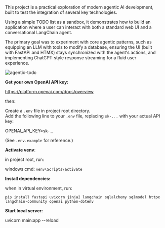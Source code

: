 This project is a practical exploration of modern agentic AI development, built to test the integration of several key technologies. 

Using a simple TODO list as a sandbox, it demonstrates how to build an application where a user can interact with both a standard web UI and a conversational LangChain agent. 

The primary goal was to experiment with core agentic patterns, such as equipping an LLM with tools to modify a database, ensuring the UI (built with FastAPI and HTMX) stays synchronized with the agent's actions, and implementing ChatGPT-style response streaming for a fluid user experience.



![agentic-todo](https://github.com/user-attachments/assets/ab4f06d2-a9d6-47db-8cd8-c339c73fd4d2)



**Get your own OpenAI API key:**

https://platform.openai.com/docs/overview

then:

Create a `.env` file in project root directory.  
Add the following line to your `.env` file, replacing `sk-...` with your actual API key:

OPENAI_API_KEY=sk-...

(See `.env.example` for reference.)



**Activate venv:**

in project root, run:

windows cmd: `venv\Scripts\activate`



**Install dependencies:**

when in virtual environment, run:

`pip install fastapi uvicorn jinja2 langchain sqlalchemy sqlmodel httpx langchain-community openai python-dotenv`



**Start local server:**

uvicorn main:app --reload

